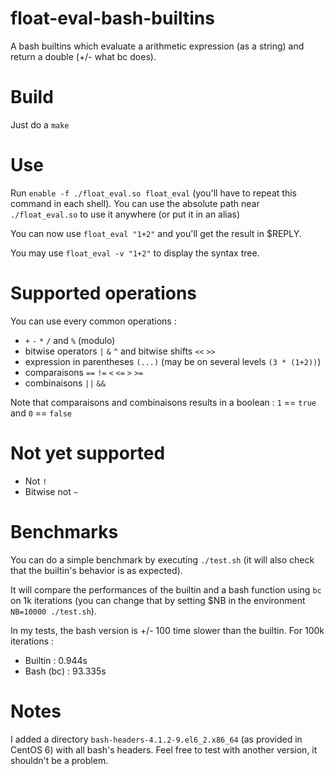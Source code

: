 # float-eval-bash-builtins
A bash builtins which evaluate a arithmetic expression (as a string) and return a double (+/- what bc does).

# Build
Just do a `make`

# Use
Run `enable -f ./float_eval.so float_eval` (you'll have to repeat this command in each shell). 
You can use the absolute path near `./float_eval.so` to use it anywhere (or put it in an alias)

You can now use `float_eval "1+2"` and you'll get the result in $REPLY.

You may use `float_eval -v "1+2"` to display the syntax tree.

# Supported operations
You can use every common operations :
  - `+` `-` `*` `/` and `%` (modulo)
  - bitwise operators `|` `&` `^` and bitwise shifts `<<` `>>`
  - expression in parentheses `(...)` (may be on several levels `(3 * (1+2))`)
  - comparaisons `==` `!=` `<` `<=` `>` `>=`
  - combinaisons `||` `&&`
  
Note that comparaisons and combinaisons results in a boolean : `1` == `true` and `0` == `false`
  
# Not yet supported
  - Not `!`
  - Bitwise not `~`
  
# Benchmarks
You can do a simple benchmark by executing `./test.sh` (it will also check that the builtin's behavior is as expected).

It will compare the performances of the builtin and a bash function using `bc` on 1k iterations
(you can change that by setting $NB in the environment `NB=10000 ./test.sh`).

In my tests, the bash version is +/- 100 time slower than the builtin. For 100k iterations :
  - Builtin : 0.944s
  - Bash (bc) : 93.335s

# Notes
I added a directory `bash-headers-4.1.2-9.el6_2.x86_64` (as provided in CentOS 6) with all bash's headers. Feel free to test with another version, it shouldn't be a problem.
